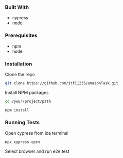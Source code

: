 ### Built With

* cypress
* node

### Prerequisites

* npm
* node  
  
### Installation

Clone the repo
   ```sh
   git clone https://github.com/jtf11235/amazonTask.git
   ```
Install NPM packages
   ```sh
   cd /your/project/path
   ```
   ```sh
   npm install
   ```
   
### Running Tests

Open cypress from ide terminal 
   ```sh
   npx cypress open
   ```
Select browser and run e2e test
